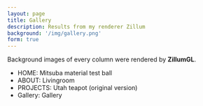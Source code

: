 ```yaml
---
layout: page
title: Gallery
description: Results from my renderer Zillum
background: '/img/gallery.png'
form: true
---
```


Background images of every column were rendered by **ZillumGL**.

- HOME: Mitsuba material test ball
- ABOUT: Livingroom
- PROJECTS: Utah teapot (original version)
- Gallery: Gallery
